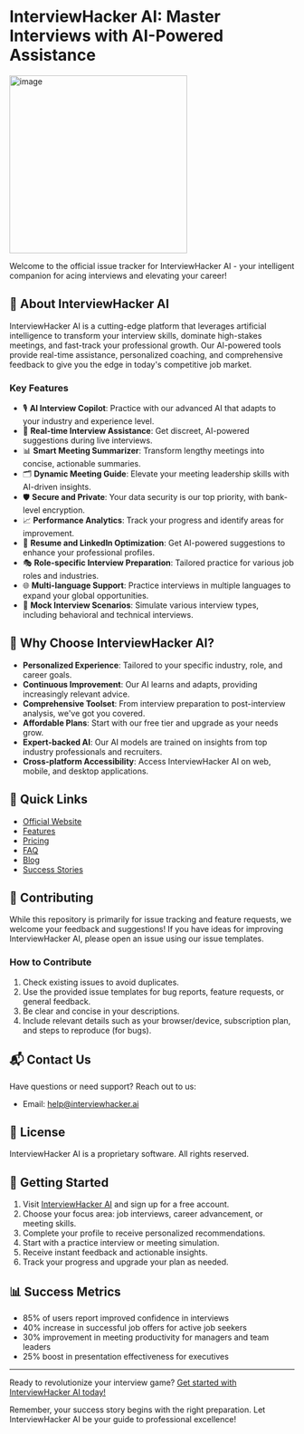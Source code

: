 # InterviewHacker AI: Master Interviews with AI-Powered Assistance

<img width="314" alt="image" src="https://github.com/user-attachments/assets/70effb28-7ec2-4581-91a7-909e1bab90cc">

Welcome to the official issue tracker for InterviewHacker AI - your intelligent companion for acing interviews and elevating your career!

## 🚀 About InterviewHacker AI

InterviewHacker AI is a cutting-edge platform that leverages artificial intelligence to transform your interview skills, dominate high-stakes meetings, and fast-track your professional growth. Our AI-powered tools provide real-time assistance, personalized coaching, and comprehensive feedback to give you the edge in today's competitive job market.

### Key Features

- 🎙️ **AI Interview Copilot**: Practice with our advanced AI that adapts to your industry and experience level.
- 🧠 **Real-time Interview Assistance**: Get discreet, AI-powered suggestions during live interviews.
- 📊 **Smart Meeting Summarizer**: Transform lengthy meetings into concise, actionable summaries.
- 🗂️ **Dynamic Meeting Guide**: Elevate your meeting leadership skills with AI-driven insights.
- 🛡️ **Secure and Private**: Your data security is our top priority, with bank-level encryption.
- 📈 **Performance Analytics**: Track your progress and identify areas for improvement.
- 📝 **Resume and LinkedIn Optimization**: Get AI-powered suggestions to enhance your professional profiles.
- 🎭 **Role-specific Interview Preparation**: Tailored practice for various job roles and industries.
- 🌐 **Multi-language Support**: Practice interviews in multiple languages to expand your global opportunities.
- 🤝 **Mock Interview Scenarios**: Simulate various interview types, including behavioral and technical interviews.

## 🌟 Why Choose InterviewHacker AI?

- **Personalized Experience**: Tailored to your specific industry, role, and career goals.
- **Continuous Improvement**: Our AI learns and adapts, providing increasingly relevant advice.
- **Comprehensive Toolset**: From interview preparation to post-interview analysis, we've got you covered.
- **Affordable Plans**: Start with our free tier and upgrade as your needs grow.
- **Expert-backed AI**: Our AI models are trained on insights from top industry professionals and recruiters.
- **Cross-platform Accessibility**: Access InterviewHacker AI on web, mobile, and desktop applications.

## 🔗 Quick Links

- [Official Website](https://interviewhacker.ai)
- [Features](https://interviewhacker.ai#features)
- [Pricing](https://interviewhacker.ai#pricing)
- [FAQ](https://interviewhacker.ai#faq)
- [Blog](https://interviewhacker.ai/blog)
- [Success Stories](https://interviewhacker.ai/success-stories)

## 🤝 Contributing

While this repository is primarily for issue tracking and feature requests, we welcome your feedback and suggestions! If you have ideas for improving InterviewHacker AI, please open an issue using our issue templates.

### How to Contribute

1. Check existing issues to avoid duplicates.
2. Use the provided issue templates for bug reports, feature requests, or general feedback.
3. Be clear and concise in your descriptions.
4. Include relevant details such as your browser/device, subscription plan, and steps to reproduce (for bugs).

## 📬 Contact Us

Have questions or need support? Reach out to us:

- Email: help@interviewhacker.ai

## 📜 License

InterviewHacker AI is a proprietary software. All rights reserved.

## 🚀 Getting Started

1. Visit [InterviewHacker AI](https://interviewhacker.ai) and sign up for a free account.
2. Choose your focus area: job interviews, career advancement, or meeting skills.
3. Complete your profile to receive personalized recommendations.
4. Start with a practice interview or meeting simulation.
5. Receive instant feedback and actionable insights.
6. Track your progress and upgrade your plan as needed.

## 📊 Success Metrics

- 85% of users report improved confidence in interviews
- 40% increase in successful job offers for active job seekers
- 30% improvement in meeting productivity for managers and team leaders
- 25% boost in presentation effectiveness for executives

---

Ready to revolutionize your interview game? [Get started with InterviewHacker AI today!](https://interviewhacker.ai)

Remember, your success story begins with the right preparation. Let InterviewHacker AI be your guide to professional excellence!
